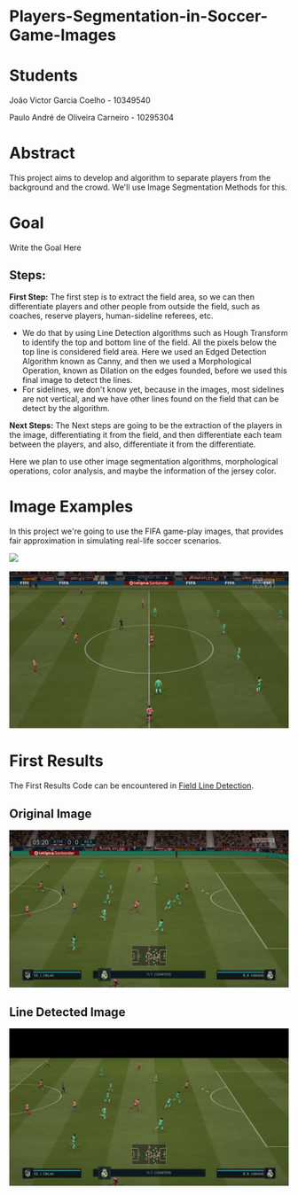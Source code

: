 # Players-Segmentation-in-Soccer-Game-Images

# **Students**
João Victor Garcia Coelho - 10349540

Paulo André de Oliveira Carneiro - 10295304

# **Abstract**
This project aims to develop and algorithm to separate players from the background and the crowd. We'll use Image Segmentation Methods for this.
# **Goal**
Write the Goal Here

## **Steps**:

**First Step:** The first step is to extract the field area, so we can then differentiate players and other people from outside the field, such as coaches, reserve players, human-sideline referees, etc. 
   
  - We do that by using Line Detection algorithms such as Hough Transform to identify the top and bottom line of the field. All the pixels below the top line is considered field area. Here we used an Edged Detection Algorithm known as Canny, and then we used a Morphological Operation, known as Dilation on the edges founded, before we used this final image to detect the lines.
  - For sidelines, we don't know yet, because in the images, most sidelines are not vertical, and we have other lines found on the field that can be detect by the algorithm. 
  
  **Next Steps:** The Next steps are going to be the extraction of the players in the image, differentiating it from the field, and then differentiate each team between the players, and also, differentiate it from the differentiate.
  
  Here we plan to use other image segmentation algorithms, morphological operations, color analysis, and maybe the information of the jersey color.


# **Image Examples**
In this project we're going to use the FIFA game-play images, that provides fair approximation in simulating real-life
soccer scenarios.

![](https://s2.glbimg.com/0qhFV7_YAiJL05DYVP-X0znwRRg=/0x0:1920x1080/984x0/smart/filters:strip_icc()/i.s3.glbimg.com/v1/AUTH_08fbf48bc0524877943fe86e43087e7a/internal_photos/bs/2018/R/v/ixxop1RH2w2001JJVZIA/44733971-2029113327151462-4091348630277980160-o.jpg)

![](/images/topCrowd5.jpg)


# **First Results**

The First Results Code can be encountered in [Field Line Detection](/Field%20Line%20Detection.ipynb).

## **Original Image**

![Original Image](/images/topCrowd1.jpg)

## **Line Detected Image**

![Line Detected Image](/images/topCrowd1-LineDetected.jpg)
